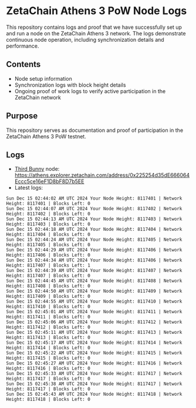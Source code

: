 # ZetaChain Athens 3 PoW Node Logs
This repository contains logs and proof that we have successfully set up and run a node on the ZetaChain Athens 3 network. The logs demonstrate continuous node operation, including synchronization details and performance.

## Contents
- Node setup information
- Synchronization logs with block height details
- Ongoing proof of work logs to verify active participation in the ZetaChain network

## Purpose
This repository serves as documentation and proof of participation in the ZetaChain Athens 3 PoW testnet.

## Logs

- [Third Bunny](https://thirdbunny.xyz/) node: https://athens.explorer.zetachain.com/address/0x225254d35dE666064Eccc5ce16eF1D8bF8D7b5EE
- Latest logs:
```
Sun Dec 15 02:44:02 AM UTC 2024 Your Node Height: 8117401 | Network Height: 8117401 | Blocks Left: 0
Sun Dec 15 02:44:07 AM UTC 2024 Your Node Height: 8117402 | Network Height: 8117402 | Blocks Left: 0
Sun Dec 15 02:44:13 AM UTC 2024 Your Node Height: 8117403 | Network Height: 8117403 | Blocks Left: 0
Sun Dec 15 02:44:18 AM UTC 2024 Your Node Height: 8117404 | Network Height: 8117404 | Blocks Left: 0
Sun Dec 15 02:44:24 AM UTC 2024 Your Node Height: 8117405 | Network Height: 8117405 | Blocks Left: 0
Sun Dec 15 02:44:29 AM UTC 2024 Your Node Height: 8117406 | Network Height: 8117406 | Blocks Left: 0
Sun Dec 15 02:44:34 AM UTC 2024 Your Node Height: 8117406 | Network Height: 8117407 | Blocks Left: 1
Sun Dec 15 02:44:39 AM UTC 2024 Your Node Height: 8117407 | Network Height: 8117407 | Blocks Left: 0
Sun Dec 15 02:44:45 AM UTC 2024 Your Node Height: 8117408 | Network Height: 8117408 | Blocks Left: 0
Sun Dec 15 02:44:50 AM UTC 2024 Your Node Height: 8117409 | Network Height: 8117409 | Blocks Left: 0
Sun Dec 15 02:44:55 AM UTC 2024 Your Node Height: 8117410 | Network Height: 8117410 | Blocks Left: 0
Sun Dec 15 02:45:01 AM UTC 2024 Your Node Height: 8117411 | Network Height: 8117411 | Blocks Left: 0
Sun Dec 15 02:45:06 AM UTC 2024 Your Node Height: 8117412 | Network Height: 8117412 | Blocks Left: 0
Sun Dec 15 02:45:11 AM UTC 2024 Your Node Height: 8117413 | Network Height: 8117413 | Blocks Left: 0
Sun Dec 15 02:45:17 AM UTC 2024 Your Node Height: 8117414 | Network Height: 8117414 | Blocks Left: 0
Sun Dec 15 02:45:22 AM UTC 2024 Your Node Height: 8117415 | Network Height: 8117415 | Blocks Left: 0
Sun Dec 15 02:45:27 AM UTC 2024 Your Node Height: 8117416 | Network Height: 8117416 | Blocks Left: 0
Sun Dec 15 02:45:33 AM UTC 2024 Your Node Height: 8117417 | Network Height: 8117417 | Blocks Left: 0
Sun Dec 15 02:45:38 AM UTC 2024 Your Node Height: 8117417 | Network Height: 8117417 | Blocks Left: 0
Sun Dec 15 02:45:43 AM UTC 2024 Your Node Height: 8117418 | Network Height: 8117418 | Blocks Left: 0
```
